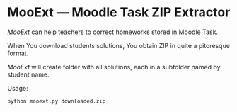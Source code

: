 # MooExt &mdash; Moodle Task ZIP Extractor

_MooExt_ can help teachers to correct homeworks stored in Moodle Task.

When You download students solutions, You obtain ZIP in quite a pitoresque format.

_MooExt_ will create folder with all solutions, each in a subfolder named by student name.

Usage:
```
python mooext.py downloaded.zip
```


